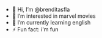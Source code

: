 - 👋 Hi, I’m @brenditasfla
- 👀 I’m interested in marvel movies
- 🌱 I’m currently learning english
- ⚡ Fun fact: i'm fun

<!---
brenditasfla/brenditasfla is a ✨ special ✨ repository because its `README.md` (this file) appears on your GitHub profile.
You can click the Preview link to take a look at your changes.
--->
